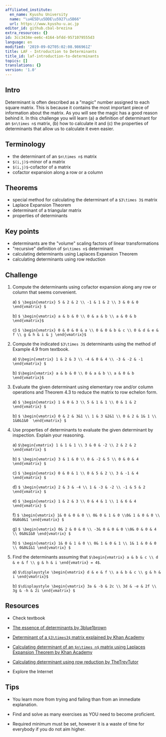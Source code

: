 ```yaml
---
affiliated_institute:
  en_name: Kyushu University
  name: "\u4E5D\u5DDE\u5927\u5B66"
  url: https://www.kyushu-u.ac.jp
editor_id: github.cbal-brezina
extra_resources: {}
id: 3cc3434e-ee6c-4164-bfdd-9571079555d3
language: en
modified: '2019-09-02T05:02:08.986961Z'
title: LAF - Introduction to Determinants
title_id: laf-introduction-to-determinants
topics: []
translations: {}
version: '1.0'
---
```


## Intro

Determinant is often described as a "magic" number assigned to each square matrix. This is because it contains the most important piece of information about the matrix. As you will see the magic has a good reason behind it. In this challenge you will learn (a) a definition of determinant for an `$n\times n$` matrix, (b) how to calculate it and (c) the properties of determinants that allow us to calculate it even easier. 



## Terminology

- the determinant of an `$n\times n$` matrix
- `$(i,j)$`-minor of a matrix
- `$(i,j)$`-cofactor of a matrix
- cofactor expansion along a row or a column

 

## Theorems

- special method for calculating the determinant of a `$3\times 3$` matrix
- Laplace Expansion Theorem
- determinant of a triangular matrix
- properties of determinants


## Key points

- determinants are the "volume" scaling factors of linear transformations 
- "recursive" definition of `$n\times n$` determinant
- calculating determinants using Laplaces Expansion Theorem
- calculating determinants using row reduction


## Challenge

1.  Compute the determinants using cofactor expansion along any row or column that seems convenient.

    a) `$ \begin{vmatrix} 5 & 2 & 2 \\ -1 & 1 & 2 \\ 3 & 0 & 0  \end{vmatrix} $`

    b)  `$ \begin{vmatrix} a & b & 0 \\ 0 & a & b \\ a & 0 & b \end{vmatrix}$`

    c) `$ \begin{vmatrix} 0 & 0 & 0 & a \\ 0 & 0 & b & c \\ 0 & d & e & f \\ g & h & i & j \end{vmatrix}$`

2. Compute the indicated `$3\times 3$` determinants using the method of Example 4.9 from textbook.

    a) `$\begin{vmatrix} 1 & 2 & 3 \\ -4 & 0 & 4 \\ -3 & -2 & -1 \end{vmatrix} $`

    b) `$\begin{vmatrix} a & b & 0 \\ 0 & a & b \\ a & 0 & b \end{vmatrix}$`

3. Evaluate the given determinant using elementary row and/or column operations and Theorem 4.3 to reduce the matrix to row echelon form.

    a)  `$ \begin{vmatrix} 1 & 0 & 3 \\ 5 & 1 & 1 \\ 0 & 1 & 2  \end{vmatrix} $`

    b)  `$ \begin{vmatrix} 0 & 2 & 3&1 \\ 1 & 3 &2&1 \\ 0 & 2 & 1& 1 \\ 1&0&1&0  \end{vmatrix} $`


4.  Use properties of determinants to evaluate the given determinant by inspection. Explain your reasoning.

    a) `$\begin{vmatrix} 1 & 1 & 1 \\ 3 & 0 & -2 \\ 2 & 2 & 2 \end{vmatrix} $` 

    b) `$ \begin{vmatrix} 3 & 1 & 0 \\ 0 & -2 & 5 \\ 0 & 0 & 4 \end{vmatrix} $` 

    c) `$ \begin{vmatrix} 0 & 0 & 1 \\ 0 & 5 & 2 \\ 3 & -1 & 4 \end{vmatrix} $`  

    d) `$ \begin{vmatrix} 2 & 3 & -4 \\ 1 & -3 & -2 \\ -1 & 5 & 2 \end{vmatrix} $`   

    e) `$ \begin{vmatrix} 1 & 2 & 3 \\ 0 & 4 & 1 \\ 1 & 6 & 4 \end{vmatrix} $`    

    f) `$ \begin{vmatrix} 1& 0 & 0 & 0 \\ 0& 0 & 1 & 0 \\0& 1 & 0 & 0 \\ 0&0&0&1 \end{vmatrix} $`  

    g) `$ \begin{vmatrix} 0& 2 & 0 & 0 \\ -3& 0 & 0 & 0 \\0& 0 & 0 & 4 \\ 0&0&1&0 \end{vmatrix} $`  

    h) `$ \begin{vmatrix} 1& 0 & 1 & 0 \\ 0& 1 & 0 & 1 \\ 1& 1 & 0 & 0 \\ 0&0&1&1 \end{vmatrix} $`



5.  Find the determinants assuming that `$\begin{vmatrix} a & b & c \\ d & e & f \\ g & h & i \end{vmatrix} = 4$`.

    a)  `$\displaystyle \begin{vmatrix} d & e & f \\ a & b & c \\ g & h & i \end{vmatrix}$`

    b)  `$\displaystyle \begin{vmatrix} 3a & -b & 2c \\ 3d & -e & 2f \\ 3g & -h & 2i \end{vmatrix} $`




## Resources

- Check textbook

- [The essence of determinants by 3blue1brown](https://youtu.be/Ip3X9LOh2dk)

- [Determinant of a `$3\times3$` matrix explained by Khan Academy](https://youtu.be/0c7dt2SQfLw)

- [Calculating determinant of an `$n\times n$` matrix using Laplaces Expansion Theorem by Khan Academy](https://youtu.be/H9BWRYJNIv4)

- [Calculating determinant using row reduction by TheTrevTutor](https://youtu.be/IjMxFP8AtpA) 


- Explore the Internet

## Tips


- You learn more from trying and failing than from an immediate explanation.

- Find and solve as many exercises as YOU need to become proficient.

- Required minimum must be set, however it is a waste of time for everybody if you do not aim higher.




